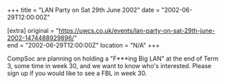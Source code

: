 +++
title = "LAN Party on Sat 29th June 2002"
date = "2002-06-29T12:00:00Z"

[extra]
original = "https://uwcs.co.uk/events/lan-party-on-sat-29th-june-2002-1474488929896/"    
end = "2002-06-29T12:00:00Z"
location = "N/A"
+++

CompSoc are planning on holding a "F\*\*\*ing Big LAN" at the end of Term 3, some time in week 30, and we want to know who's interested. Please sign up if you would like to see a FBL in week 30.

